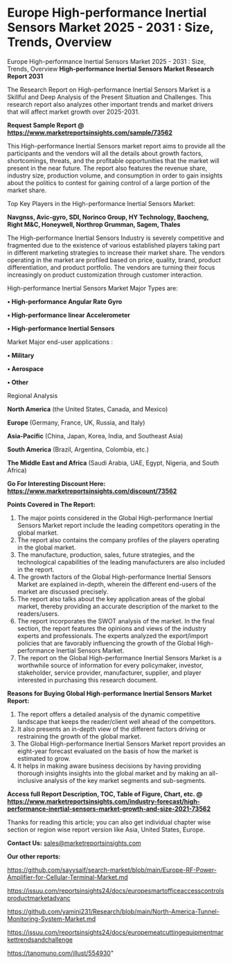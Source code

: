 # Europe High-performance Inertial Sensors Market 2025 - 2031 : Size, Trends, Overview
Europe High-performance Inertial Sensors Market 2025 - 2031 : Size, Trends, Overview
<strong>High-performance Inertial Sensors Market Research Report 2031</strong>

The Research Report on High-performance Inertial Sensors Market is a Skillful and Deep Analysis of the Present Situation and Challenges. This research report also analyzes other important trends and market drivers that will affect market growth over 2025-2031.

<strong>Request Sample Report @ <a href=https://www.marketreportsinsights.com/sample/73562>https://www.marketreportsinsights.com/sample/73562</a></strong>

This High-performance Inertial Sensors market report aims to provide all the participants and the vendors will all the details about growth factors, shortcomings, threats, and the profitable opportunities that the market will present in the near future. The report also features the revenue share, industry size, production volume, and consumption in order to gain insights about the politics to contest for gaining control of a large portion of the market share.

Top Key Players in the High-performance Inertial Sensors Market:

<strong>Navgnss, Avic-gyro, SDI, Norinco Group, HY Technology, Baocheng, Right M&C, Honeywell, Northrop Grumman, Sagem, Thales</strong>

The High-performance Inertial Sensors Industry is severely competitive and fragmented due to the existence of various established players taking part in different marketing strategies to increase their market share. The vendors operating in the market are profiled based on price, quality, brand, product differentiation, and product portfolio. The vendors are turning their focus increasingly on product customization through customer interaction.

High-performance Inertial Sensors Market Major Types are:

<strong>• High-performance Angular Rate Gyro

• High-performance linear Accelerometer

• High-performance Inertial Sensors</strong>

Market Major end-user applications :

<strong>• Military

• Aerospace

• Other</strong>

Regional Analysis

</u><strong><b>North America</b></strong> (the United States, Canada, and Mexico)

<strong><b>Europe </b></strong>(Germany, France, UK, Russia, and Italy)

<strong><b>Asia-Pacific</b></strong> (China, Japan, Korea, India, and Southeast Asia)

<strong><b>South America</b></strong> (Brazil, Argentina, Colombia, etc.)

<strong><b>The Middle East and Africa</b></strong> (Saudi Arabia, UAE, Egypt, Nigeria, and South Africa)

<strong>Go For Interesting Discount Here: <a href=https://www.marketreportsinsights.com/discount/73562>https://www.marketreportsinsights.com/discount/73562</a></strong>

<strong>Points Covered in The Report:</strong>
<ol>
  <li>The major points considered in the Global High-performance Inertial Sensors Market report include the leading competitors operating in the global market.</li>
  <li>The report also contains the company profiles of the players operating in the global market.</li>
  <li>The manufacture, production, sales, future strategies, and the technological capabilities of the leading manufacturers are also included in the report.</li>
  <li>The growth factors of the Global High-performance Inertial Sensors Market are explained in-depth, wherein the different end-users of the market are discussed precisely.</li>
  <li>The report also talks about the key application areas of the global market, thereby providing an accurate description of the market to the readers/users.</li>
  <li>The report incorporates the SWOT analysis of the market. In the final section, the report features the opinions and views of the industry experts and professionals. The experts analyzed the export/import policies that are favorably influencing the growth of the Global High-performance Inertial Sensors Market.</li>
  <li>The report on the Global High-performance Inertial Sensors Market is a worthwhile source of information for every policymaker, investor, stakeholder, service provider, manufacturer, supplier, and player interested in purchasing this research document.</li>
</ol>
<strong>Reasons for Buying Global High-performance Inertial Sensors Market Report:</strong>

<ol>
  <li>The report offers a detailed analysis of the dynamic competitive landscape that keeps the reader/client well ahead of the competitors.</li>
  <li>It also presents an in-depth view of the different factors driving or restraining the growth of the global market.</li>
  <li>The Global High-performance Inertial Sensors Market report provides an eight-year forecast evaluated on the basis of how the market is estimated to grow.</li>
  <li>It helps in making aware business decisions by having providing thorough insights insights into the global market and by making an all-inclusive analysis of the key market segments and sub-segments.</li>
</ol>
<strong>Access full Report Description, TOC, Table of Figure, Chart, etc. @ <a href=https://www.marketreportsinsights.com/industry-forecast/high-performance-inertial-sensors-market-growth-and-size-2021-73562>https://www.marketreportsinsights.com/industry-forecast/high-performance-inertial-sensors-market-growth-and-size-2021-73562</a></strong>


Thanks for reading this article; you can also get individual chapter wise section or region wise report version like Asia, United States, Europe.

<strong>Contact Us:</strong>
sales@marketreportsinsights.com

<strong>Our other reports:</strong>

<a href=https://github.com/sayysaif/search-market/blob/main/Europe-RF-Power-Amplifier-for-Cellular-Terminal-Market.md>https://github.com/sayysaif/search-market/blob/main/Europe-RF-Power-Amplifier-for-Cellular-Terminal-Market.md</a>

<a href=https://issuu.com/reportsinsights24/docs/europesmartofficeaccesscontrolsproductmarketadvanc>https://issuu.com/reportsinsights24/docs/europesmartofficeaccesscontrolsproductmarketadvanc</a>

<a href=https://github.com/yamini231/Research/blob/main/North-America-Tunnel-Monitoring-System-Market.md>https://github.com/yamini231/Research/blob/main/North-America-Tunnel-Monitoring-System-Market.md</a>

<a href=https://issuu.com/reportsinsights24/docs/europemeatcuttingequipmentmarkettrendsandchallenge>https://issuu.com/reportsinsights24/docs/europemeatcuttingequipmentmarkettrendsandchallenge</a>

<a href=https://tanomuno.com/illust/554930>https://tanomuno.com/illust/554930</a>"
